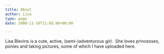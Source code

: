 ```yaml
---
title: About
author: Lisa
type: page
date: 2008-11-16T11:05:08+00:00

---
```

Lisa Blevins is a cute, active, (semi-)adventurous girl.  She loves princesses, ponies and taking pictures, some of which I have uploaded here.
